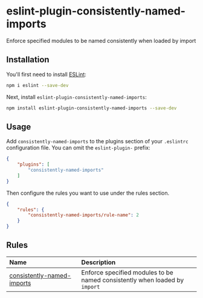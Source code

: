 # eslint-plugin-consistently-named-imports

Enforce specified modules to be named consistently when loaded by import

## Installation

You'll first need to install [ESLint](https://eslint.org/):

```sh
npm i eslint --save-dev
```

Next, install `eslint-plugin-consistently-named-imports`:

```sh
npm install eslint-plugin-consistently-named-imports --save-dev
```

## Usage

Add `consistently-named-imports` to the plugins section of your `.eslintrc` configuration file. You can omit the `eslint-plugin-` prefix:

```json
{
    "plugins": [
        "consistently-named-imports"
    ]
}
```


Then configure the rules you want to use under the rules section.

```json
{
    "rules": {
        "consistently-named-imports/rule-name": 2
    }
}
```

## Rules

<!-- begin auto-generated rules list -->

| Name                                                                   | Description                                                                |
| :--------------------------------------------------------------------- | :------------------------------------------------------------------------- |
| [consistently-named-imports](docs/rules/consistently-named-imports.md) | Enforce specified modules to be named consistently when loaded by `import` |

<!-- end auto-generated rules list -->
